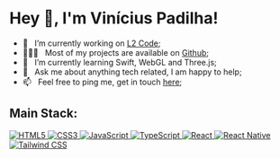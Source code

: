 # Hey 👋, I'm Vinícius Padilha!

- 🔭 &nbsp; I’m currently working on [L2 Code](https://www.linkedin.com/company/l2code-dev/mycompany/);
- 👨🏻‍💻 &nbsp; Most of my projects are available on [Github](https://github.com/padilhavinicius?tab=repositories);
- 🌱 &nbsp; I’m currently learning Swift, WebGL and Three.js; 
- 💬 &nbsp; Ask me about anything tech related, I am happy to help;
- 📫 &nbsp; Feel free to ping me, get in touch [here](https://api.whatsapp.com/send/?phone=51995779761&text&type=phone_number&app_absent=0);
<!-- - 📝 &nbsp; Checkout my [resume](https://docs.google.com/document/d/12TGzUHwg-M69elQ_ZGRIO-jlwXl1UIzDNe2s8mmCsQM/edit?usp=sharing); -->

## Main Stack:

<a href="#">
  <img
    alt="HTML5"
    src="https://img.shields.io/badge/html5-%23E34F26.svg?style=for-the-badge&amp;logo=html5&amp;logoColor=white"
  />
</a>

<a href="#">
  <img
    alt="CSS3"
    src="https://img.shields.io/badge/css3-%231572B6.svg?style=for-the-badge&amp;logo=css3&amp;logoColor=white"
  />
</a>

<a href="#">
  <img
    alt="JavaScript"
    src="https://img.shields.io/badge/javascript-%23323330.svg?style=for-the-badge&amp;logo=javascript&amp;logoColor=%23F7DF1E"
  />
</a>

<a href="#">
  <img
    alt="TypeScript"
    src="https://img.shields.io/badge/typescript-%23007ACC.svg?style=for-the-badge&logo=typescript&logoColor=white"
  />
</a>

<a href="#">
  <img
    alt="React"
    src="https://img.shields.io/badge/react-%2320232a.svg?style=for-the-badge&amp;logo=react&amp;logoColor=%2361DAFB"
  />
</a>

<a href="#">
  <img
    alt="React Native"
    src="https://img.shields.io/badge/React_Native-20232A?style=for-the-badge&logo=react&logoColor=61DAFB"
  />
</a>

<a href="#">
  <img
    alt="Tailwind CSS"
    src="https://img.shields.io/badge/Tailwind_CSS-38B2AC?style=for-the-badge&logo=tailwind-css&logoColor=white"
  />
</a>

<br />

